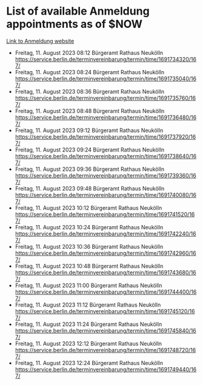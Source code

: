 # List of available Anmeldung appointments as of $NOW
[Link to Anmeldung website](https://service.berlin.de/terminvereinbarung/termin/tag.php?termin=1&anliegen[]=120686&dienstleisterlist=122210,122217,327316,122219,327312,122227,327314,122231,327346,122243,327348,122254,122252,329742,122260,329745,122262,329748,122271,327278,122273,327274,122277,327276,330436,122280,327294,122282,327290,122284,327292,122291,327270,122285,327266,122286,327264,122296,327268,150230,329760,122297,327286,122294,327284,122312,329763,122314,329775,122304,327330,122311,327334,122309,327332,317869,122281,327352,122279,329772,122283,122276,327324,122274,327326,122267,329766,122246,327318,122251,327320,122257,327322,122208,327298,122226,327300&herkunft=http%3A%2F%2Fservice.berlin.de%2Fdienstleistung%2F120686%2F)
- Freitag, 11. August 2023 08:12 Bürgeramt Rathaus Neukölln https://service.berlin.de/terminvereinbarung/termin/time/1691734320/167/
- Freitag, 11. August 2023 08:24 Bürgeramt Rathaus Neukölln https://service.berlin.de/terminvereinbarung/termin/time/1691735040/167/
- Freitag, 11. August 2023 08:36 Bürgeramt Rathaus Neukölln https://service.berlin.de/terminvereinbarung/termin/time/1691735760/167/
- Freitag, 11. August 2023 08:48 Bürgeramt Rathaus Neukölln https://service.berlin.de/terminvereinbarung/termin/time/1691736480/167/
- Freitag, 11. August 2023 09:12 Bürgeramt Rathaus Neukölln https://service.berlin.de/terminvereinbarung/termin/time/1691737920/167/
- Freitag, 11. August 2023 09:24 Bürgeramt Rathaus Neukölln https://service.berlin.de/terminvereinbarung/termin/time/1691738640/167/
- Freitag, 11. August 2023 09:36 Bürgeramt Rathaus Neukölln https://service.berlin.de/terminvereinbarung/termin/time/1691739360/167/
- Freitag, 11. August 2023 09:48 Bürgeramt Rathaus Neukölln https://service.berlin.de/terminvereinbarung/termin/time/1691740080/167/
- Freitag, 11. August 2023 10:12 Bürgeramt Rathaus Neukölln https://service.berlin.de/terminvereinbarung/termin/time/1691741520/167/
- Freitag, 11. August 2023 10:24 Bürgeramt Rathaus Neukölln https://service.berlin.de/terminvereinbarung/termin/time/1691742240/167/
- Freitag, 11. August 2023 10:36 Bürgeramt Rathaus Neukölln https://service.berlin.de/terminvereinbarung/termin/time/1691742960/167/
- Freitag, 11. August 2023 10:48 Bürgeramt Rathaus Neukölln https://service.berlin.de/terminvereinbarung/termin/time/1691743680/167/
- Freitag, 11. August 2023 11:00 Bürgeramt Rathaus Neukölln https://service.berlin.de/terminvereinbarung/termin/time/1691744400/167/
- Freitag, 11. August 2023 11:12 Bürgeramt Rathaus Neukölln https://service.berlin.de/terminvereinbarung/termin/time/1691745120/167/
- Freitag, 11. August 2023 11:24 Bürgeramt Rathaus Neukölln https://service.berlin.de/terminvereinbarung/termin/time/1691745840/167/
- Freitag, 11. August 2023 12:12 Bürgeramt Rathaus Neukölln https://service.berlin.de/terminvereinbarung/termin/time/1691748720/167/
- Freitag, 11. August 2023 12:24 Bürgeramt Rathaus Neukölln https://service.berlin.de/terminvereinbarung/termin/time/1691749440/167/
